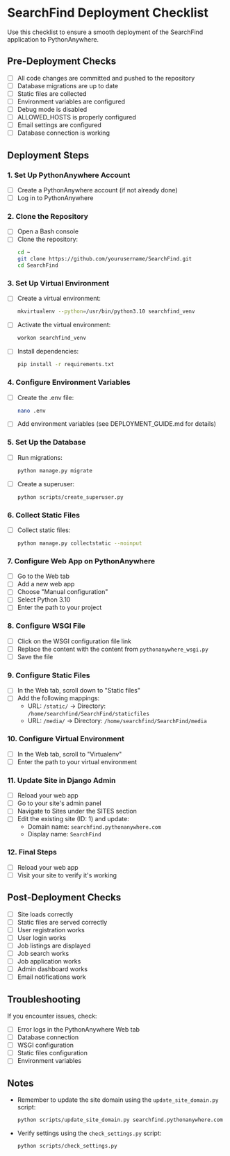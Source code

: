# SearchFind Deployment Checklist

Use this checklist to ensure a smooth deployment of the SearchFind application to PythonAnywhere.

## Pre-Deployment Checks

- [ ] All code changes are committed and pushed to the repository
- [ ] Database migrations are up to date
- [ ] Static files are collected
- [ ] Environment variables are configured
- [ ] Debug mode is disabled
- [ ] ALLOWED_HOSTS is properly configured
- [ ] Email settings are configured
- [ ] Database connection is working

## Deployment Steps

### 1. Set Up PythonAnywhere Account

- [ ] Create a PythonAnywhere account (if not already done)
- [ ] Log in to PythonAnywhere

### 2. Clone the Repository

- [ ] Open a Bash console
- [ ] Clone the repository:
  ```bash
  cd ~
  git clone https://github.com/yourusername/SearchFind.git
  cd SearchFind
  ```

### 3. Set Up Virtual Environment

- [ ] Create a virtual environment:
  ```bash
  mkvirtualenv --python=/usr/bin/python3.10 searchfind_venv
  ```
- [ ] Activate the virtual environment:
  ```bash
  workon searchfind_venv
  ```
- [ ] Install dependencies:
  ```bash
  pip install -r requirements.txt
  ```

### 4. Configure Environment Variables

- [ ] Create the .env file:
  ```bash
  nano .env
  ```
- [ ] Add environment variables (see DEPLOYMENT_GUIDE.md for details)

### 5. Set Up the Database

- [ ] Run migrations:
  ```bash
  python manage.py migrate
  ```
- [ ] Create a superuser:
  ```bash
  python scripts/create_superuser.py
  ```

### 6. Collect Static Files

- [ ] Collect static files:
  ```bash
  python manage.py collectstatic --noinput
  ```

### 7. Configure Web App on PythonAnywhere

- [ ] Go to the Web tab
- [ ] Add a new web app
- [ ] Choose "Manual configuration"
- [ ] Select Python 3.10
- [ ] Enter the path to your project

### 8. Configure WSGI File

- [ ] Click on the WSGI configuration file link
- [ ] Replace the content with the content from `pythonanywhere_wsgi.py`
- [ ] Save the file

### 9. Configure Static Files

- [ ] In the Web tab, scroll down to "Static files"
- [ ] Add the following mappings:
  - URL: `/static/` -> Directory: `/home/searchfind/SearchFind/staticfiles`
  - URL: `/media/` -> Directory: `/home/searchfind/SearchFind/media`

### 10. Configure Virtual Environment

- [ ] In the Web tab, scroll to "Virtualenv"
- [ ] Enter the path to your virtual environment

### 11. Update Site in Django Admin

- [ ] Reload your web app
- [ ] Go to your site's admin panel
- [ ] Navigate to Sites under the SITES section
- [ ] Edit the existing site (ID: 1) and update:
  - Domain name: `searchfind.pythonanywhere.com`
  - Display name: `SearchFind`

### 12. Final Steps

- [ ] Reload your web app
- [ ] Visit your site to verify it's working

## Post-Deployment Checks

- [ ] Site loads correctly
- [ ] Static files are served correctly
- [ ] User registration works
- [ ] User login works
- [ ] Job listings are displayed
- [ ] Job search works
- [ ] Job application works
- [ ] Admin dashboard works
- [ ] Email notifications work

## Troubleshooting

If you encounter issues, check:

- [ ] Error logs in the PythonAnywhere Web tab
- [ ] Database connection
- [ ] WSGI configuration
- [ ] Static files configuration
- [ ] Environment variables

## Notes

- Remember to update the site domain using the `update_site_domain.py` script:
  ```bash
  python scripts/update_site_domain.py searchfind.pythonanywhere.com
  ```
- Verify settings using the `check_settings.py` script:
  ```bash
  python scripts/check_settings.py
  ```
